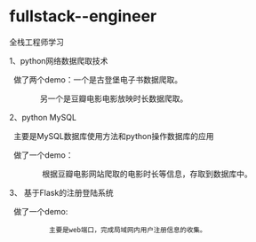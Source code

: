 # fullstack--engineer
全栈工程师学习

1、python网络数据爬取技术

   做了两个demo：一个是古登堡电子书数据爬取。
   
               另一个是豆瓣电影电影放映时长数据爬取。
               
2、python MySQL

   主要是MySQL数据库使用方法和python操作数据库的应用
   
   做了一个demo：
   
                根据豆瓣电影网站爬取的电影时长等信息，存取到数据库中。
                
3、 基于Flask的注册登陆系统

   做了一个demo:
   
              主要是web端口，完成局域网内用户注册信息的收集。
  
